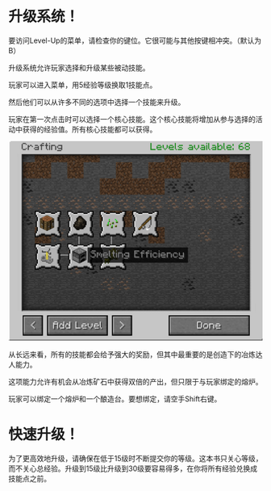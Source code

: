 # 升级系统！

要访问Level-Up的菜单，请检查你的键位。它很可能与其他按键相冲突。（默认为B）

升级系统允许玩家选择和升级某些被动技能。

玩家可以进入菜单，用5经验等级换取1技能点。

然后他们可以从许多不同的选项中选择一个技能来升级。

玩家在第一次点击时可以选择一个核心技能。这个核心技能将增加从参与选择的活动中获得的经验值。所有核心技能都可以获得。

![冶炼达人能力，可在Level-Up的菜单的创造标签下找到。](goodburn.png)

从长远来看，所有的技能都会给予强大的奖励，但其中最重要的是创造下的冶炼达人能力。

这项能力允许有机会从冶炼矿石中获得双倍的产出，但只限于与玩家绑定的熔炉。

玩家可以绑定一个熔炉和一个酿造台。要想绑定，请空手Shift右键。

# 快速升级！

为了更高效地升级，请确保在低于15级时不断提交你的等级。这本书只关心等级，而不关心总经验。升级到15级比升级到30级要容易得多，在你将所有经验兑换成技能点之前。